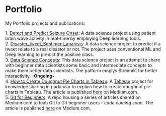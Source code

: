 # Portfolio
My Portfolio projects and publications:

1\. [Detect and Predict Seizure Onset](https://github.com/osama-sidahmed/capstone):
A data science project using patient brain wave activity in real-time by employing Deep learning tools. \
2\. [Disaster_tweet_Sentiment_analysis](https://github.com/osama-sidahmed/Disaster_tweet_Sentiment_analysis): A data science project to predict if a tweet relate to a real disastor or not. The project uses conventional ML and Deep learning to predict the positive class. \
3\. [Data Science Concepts](https://github.com/osama-sidahmed/data_science_concepts): This data science project is an attempt to share with beginner data scientists some basic and intermediate concepts to make them better data scientists. The patform emplys Streamlit for better interactivity. **-Ongoing-**\
4\. [How to Create Doughnut Pie Charts in Tableau](https://github.com/osama-sidahmed/How-to-create-doughnut-pie-charts-in-Tableau): A [Tableau](https://www.tableau.com/) project for knowledge sharing in particular to explain how to create doughnut pie charts in Tableau. The article is published [here](https://omassoft123.medium.com/how-to-create-doughnut-pie-charts-in-tableau-8c7c915d0d1a) on Medium.com.\
5\. [Git for Beginners](https://github.com/osama-sidahmed/Git-for-Beginners): A repo housing a series of articles shared on Medium.com to teah Git to Git beginner users - *code coming soon*. The article is published [here](https://omassoft123.medium.com/git-for-beginners-part-1-b00f6ba786c9) on Medium.com.
